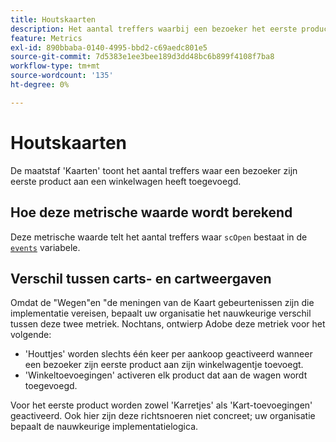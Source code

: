 ```yaml
---
title: Houtskaarten
description: Het aantal treffers waarbij een bezoeker het eerste product aan een winkelwagentje heeft toegevoegd.
feature: Metrics
exl-id: 890bbaba-0140-4995-bbd2-c69aedc801e5
source-git-commit: 7d5383e1ee3bee189d3dd48bc6b899f4108f7ba8
workflow-type: tm+mt
source-wordcount: '135'
ht-degree: 0%

---
```


# Houtskaarten

De maatstaf &#39;Kaarten&#39; toont het aantal treffers waar een bezoeker zijn eerste product aan een winkelwagen heeft toegevoegd.

## Hoe deze metrische waarde wordt berekend

Deze metrische waarde telt het aantal treffers waar `scOpen` bestaat in de [`events`](/help/implement/vars/page-vars/events/events-overview.md) variabele.

## Verschil tussen carts- en cartweergaven

Omdat de &quot;Wegen&quot;en &quot;de meningen van de Kaart gebeurtenissen zijn die implementatie vereisen, bepaalt uw organisatie het nauwkeurige verschil tussen deze twee metriek. Nochtans, ontwierp Adobe deze metriek voor het volgende:

* &#39;Houttjes&#39; worden slechts één keer per aankoop geactiveerd wanneer een bezoeker zijn eerste product aan zijn winkelwagentje toevoegt.
* &#39;Winkeltoevoegingen&#39; activeren elk product dat aan de wagen wordt toegevoegd.

Voor het eerste product worden zowel &#39;Karretjes&#39; als &#39;Kart-toevoegingen&#39; geactiveerd. Ook hier zijn deze richtsnoeren niet concreet; uw organisatie bepaalt de nauwkeurige implementatielogica.
